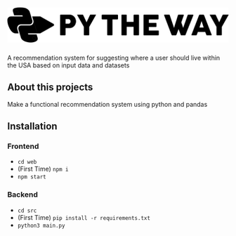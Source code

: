 # ![Py The Way](./ptw1.svg?raw=true)

A recommendation system for suggesting where a user should live within the USA based on input data and datasets

## About this projects

Make a functional recommendation system using python and pandas

## Installation
### Frontend
- `cd web`
- (First Time) `npm i`
- `npm start`
### Backend
- `cd src`
- (First Time) `pip install -r requirements.txt`
- `python3 main.py`